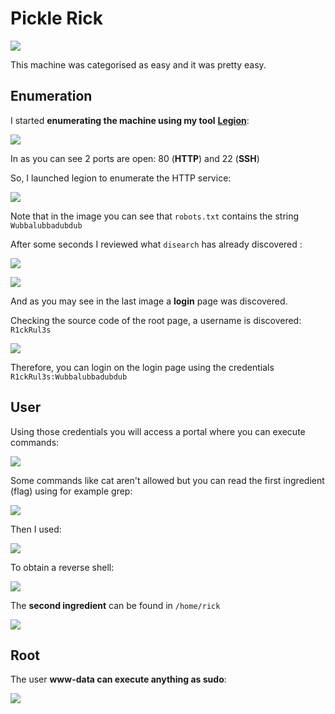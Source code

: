 # Pickle Rick

![](../../.gitbook/assets/picklerick.gif)

This machine was categorised as easy and it was pretty easy.

## Enumeration

I started **enumerating the machine using my tool** [**Legion**](https://github.com/carlospolop/legion):

![](../../.gitbook/assets/image%20%2879%29.png)

In as you can see 2 ports are open: 80 \(**HTTP**\) and 22 \(**SSH**\)

So, I launched legion to enumerate the HTTP service:

![](../../.gitbook/assets/image%20%28140%29.png)

Note that in the image you can see that `robots.txt` contains the string `Wubbalubbadubdub`

After some seconds I reviewed what `disearch` has already discovered :

![](../../.gitbook/assets/image%20%28132%29.png)

![](../../.gitbook/assets/image%20%28105%29.png)

And as you may see in the last image a **login** page was discovered.

Checking the source code of the root page, a username is discovered: `R1ckRul3s`

![](../../.gitbook/assets/image%20%28324%29.png)

Therefore, you can login on the login page using the credentials `R1ckRul3s:Wubbalubbadubdub`

## User

Using those credentials you will access a portal where you can execute commands:

![](../../.gitbook/assets/image%20%28196%29.png)

Some commands like cat aren't allowed but you can read the first ingredient \(flag\) using for example grep:

![](../../.gitbook/assets/image%20%28218%29.png)

Then I used:

![](../../.gitbook/assets/image%20%28171%29.png)

To obtain a reverse shell:

![](../../.gitbook/assets/image%20%2851%29.png)

The **second ingredient** can be found in `/home/rick`

![](../../.gitbook/assets/image%20%2857%29.png)

## Root

The user **www-data can execute anything as sudo**:

![](../../.gitbook/assets/image%20%2884%29.png)

